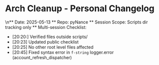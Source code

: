# Arch Cleanup - Personal Changelog

\n** Date: 2025-05-13
 ** Repo: pyNance
 ** Session Scope: Scripts dir tracking only
** Multi-session Checklist:
  - [20:20:] Verified files outside scripts/
  - [20:23] Updated public checklist
  - [20:25] No other root level files affected
  - [20:45] Fixed syntax error in `f-string` logger.error (account_refresh_dispatcher)
